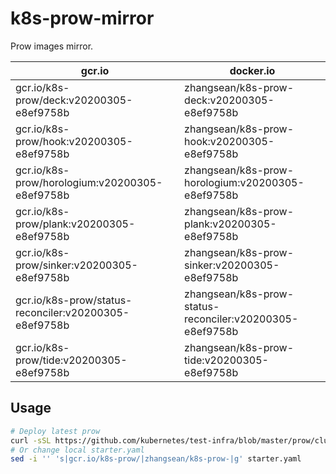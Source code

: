 # k8s-prow-mirror

Prow images mirror.

gcr.io | docker.io
---|---
gcr.io/k8s-prow/deck:v20200305-e8ef9758b | zhangsean/k8s-prow-deck:v20200305-e8ef9758b
gcr.io/k8s-prow/hook:v20200305-e8ef9758b | zhangsean/k8s-prow-hook:v20200305-e8ef9758b
gcr.io/k8s-prow/horologium:v20200305-e8ef9758b | zhangsean/k8s-prow-horologium:v20200305-e8ef9758b
gcr.io/k8s-prow/plank:v20200305-e8ef9758b | zhangsean/k8s-prow-plank:v20200305-e8ef9758b
gcr.io/k8s-prow/sinker:v20200305-e8ef9758b | zhangsean/k8s-prow-sinker:v20200305-e8ef9758b
gcr.io/k8s-prow/status-reconciler:v20200305-e8ef9758b | zhangsean/k8s-prow-status-reconciler:v20200305-e8ef9758b
gcr.io/k8s-prow/tide:v20200305-e8ef9758b | zhangsean/k8s-prow-tide:v20200305-e8ef9758b

## Usage

```bash
# Deploy latest prow
curl -sSL https://github.com/kubernetes/test-infra/blob/master/prow/cluster/starter.yaml?raw= | sed 's|gcr.io/k8s-prow/|zhangsean/k8s-prow-|g' | kubectl apply -f -
# Or change local starter.yaml
sed -i '' 's|gcr.io/k8s-prow/|zhangsean/k8s-prow-|g' starter.yaml
```
